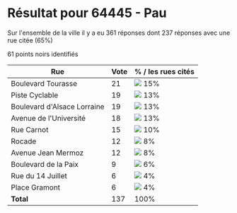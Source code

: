 # Résultat pour 64445 - Pau

Sur l'ensemble de la ville il y a eu 361 réponses dont 237 réponses avec une rue citée (65%)

61 points noirs identifiés

| Rue | Vote | % / les rues cités|
|-----|------|-------------------|
| Boulevard Tourasse | 21 | <img src="../../img/bar_15.gif" />&nbsp;15%|
| Piste Cyclable | 19 | <img src="../../img/bar_13.gif" />&nbsp;13%|
| Boulevard d'Alsace Lorraine | 19 | <img src="../../img/bar_13.gif" />&nbsp;13%|
| Avenue de l'Université | 18 | <img src="../../img/bar_13.gif" />&nbsp;13%|
| Rue Carnot | 15 | <img src="../../img/bar_10.gif" />&nbsp;10%|
| Rocade | 12 | <img src="../../img/bar_8.gif" />&nbsp;8%|
| Avenue Jean Mermoz | 12 | <img src="../../img/bar_8.gif" />&nbsp;8%|
| Boulevard de la Paix | 9 | <img src="../../img/bar_6.gif" />&nbsp;6%|
| Rue du 14 Juillet | 6 | <img src="../../img/bar_4.gif" />&nbsp;4%|
| Place Gramont | 6 | <img src="../../img/bar_4.gif" />&nbsp;4%|
| **Total** | 137 | 100%|

